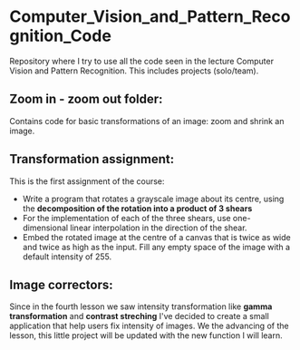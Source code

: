 # Computer_Vision_and_Pattern_Recognition_Code
Repository where I try to use all the code seen in the lecture Computer Vision and Pattern Recognition. This includes projects (solo/team).

## Zoom in - zoom out folder:
Contains code for basic transformations of an image: zoom and shrink an image.

## Transformation assignment:
This is the first assignment of the course: 
- Write a program that rotates a grayscale image about its centre, using the **decomposition of the rotation into a product of 3 shears**
- For the implementation of each of the three shears, use one-dimensional linear interpolation in the direction of the shear.
- Embed the rotated image at the centre of a canvas that is twice as wide and twice as high as the input. Fill any empty space of the image with a   default intensity of 255.

## Image correctors:
Since in the fourth lesson we saw intensity transformation like **gamma transformation** and **contrast streching** I've decided to create a small application that help users fix intensity of images. We the advancing of the lesson, this little project will be updated with the new function I will learn.
